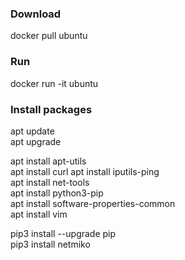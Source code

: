 ### Download
docker pull ubuntu


### Run
docker run -it ubuntu


### Install packages
apt update  
apt upgrade  

apt install apt-utils  
apt install curl
apt install iputils-ping  
apt install net-tools  
apt install python3-pip  
apt install software-properties-common  
apt install vim  

pip3 install --upgrade pip  
pip3 install netmiko
